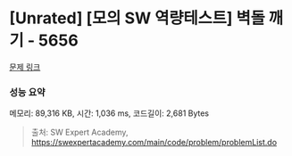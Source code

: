 # [Unrated] [모의 SW 역량테스트] 벽돌 깨기 - 5656 

[문제 링크](https://swexpertacademy.com/main/code/problem/problemDetail.do?contestProbId=AWXRQm6qfL0DFAUo) 

### 성능 요약

메모리: 89,316 KB, 시간: 1,036 ms, 코드길이: 2,681 Bytes



> 출처: SW Expert Academy, https://swexpertacademy.com/main/code/problem/problemList.do